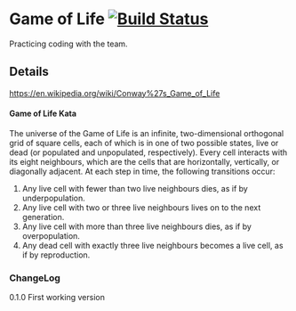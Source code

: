 # Game of Life [![Build Status](https://dev.azure.com/nerada/GitHub_Public/_apis/build/status/Nerada.katas.win.game_of_life?branchName=master)](https://dev.azure.com/nerada/GitHub_Public/_build/latest?definitionId=24&branchName=master)
Practicing coding with the team.

## Details
https://en.wikipedia.org/wiki/Conway%27s_Game_of_Life

#### Game of Life Kata<br />
The universe of the Game of Life is an infinite, two-dimensional orthogonal grid of square cells, each of which is in one of two possible states, live or dead (or populated and unpopulated, respectively). Every cell interacts with its eight neighbours, which are the cells that are horizontally, vertically, or diagonally adjacent. At each step in time, the following transitions occur:
1. Any live cell with fewer than two live neighbours dies, as if by underpopulation.
2. Any live cell with two or three live neighbours lives on to the next generation.
3. Any live cell with more than three live neighbours dies, as if by overpopulation.
4. Any dead cell with exactly three live neighbours becomes a live cell, as if by reproduction.

### ChangeLog
0.1.0 First working version<br />
